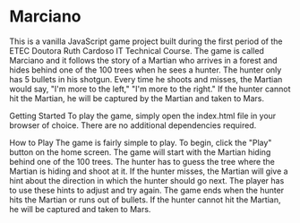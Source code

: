 # Marciano
This is a vanilla JavaScript game project built during the first period of the ETEC Doutora Ruth Cardoso IT Technical Course. The game is called Marciano and it follows the story of a Martian who arrives in a forest and hides behind one of the 100 trees when he sees a hunter. The hunter only has 5 bullets in his shotgun. Every time he shoots and misses, the Martian would say, "I'm more to the left," "I'm more to the right." If the hunter cannot hit the Martian, he will be captured by the Martian and taken to Mars.

Getting Started
To play the game, simply open the index.html file in your browser of choice. There are no additional dependencies required.

How to Play
The game is fairly simple to play. To begin, click the "Play" button on the home screen. The game will start with the Martian hiding behind one of the 100 trees. The hunter has to guess the tree where the Martian is hiding and shoot at it. If the hunter misses, the Martian will give a hint about the direction in which the hunter should go next. The player has to use these hints to adjust and try again. The game ends when the hunter hits the Martian or runs out of bullets. If the hunter cannot hit the Martian, he will be captured and taken to Mars.
